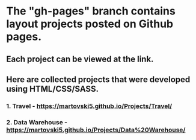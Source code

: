 # The "gh-pages" branch contains layout projects posted on Github pages.
## Each project can be viewed at the link.
## Here are collected projects that were developed using HTML/CSS/SASS.

### 1. Travel - https://martovski5.github.io/Projects/Travel/
### 2. Data Warehouse - https://martovski5.github.io/Projects/Data%20Warehouse/
